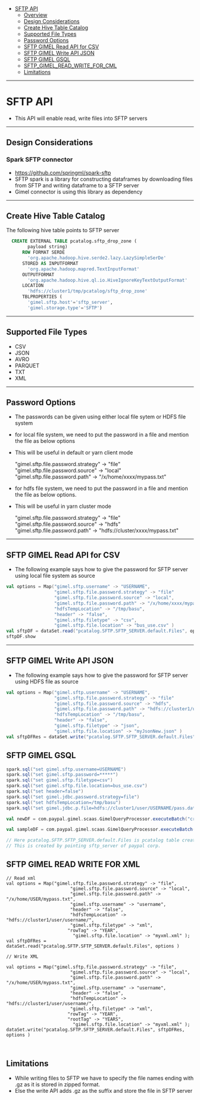 
* [SFTP API](#SFTP-api)
  * [Overview](#Overview)
  * [Design Considerations](#design-considerations)
  * [Create Hive Table Catalog](#Create-Hive-Table-Catalog)
  * [Supported File Types](#supported-file-types)
  * [Password Options](#Password-Options)
  * [SFTP GIMEL Read API for CSV](#SFTP-GIMEL-Read-API-for-CSV)
  * [SFTP GIMEL Write API JSON](#SFTP-GIMEL-Write-API-JSON)
  * [SFTP GIMEL GSQL](#SFTP-GIMEL-GSQL)
  * [SFTP_GIMEL_READ_WRITE_FOR_CML](#SFTP-GIMEL-READ-WRITE-FOR-XML)
  * [Limitations](#Limitations)
  
  



--------------------------------------------------------------------------------------------------------------------


# SFTP API
* This API will enable read, write files into SFTP servers


--------------------------------------------------------------------------------------------------------------------


## Design Considerations

### Spark SFTP connector 

* https://github.com/springml/spark-sftp
* SFTP spark is a library for constructing dataframes by downloading files from SFTP and writing dataframe to a SFTP server
* Gimel connector is using this library as dependency


--------------------------------------------------------------------------------------------------------------------

## Create Hive Table Catalog

The following hive table points to SFTP server

```sql
  CREATE EXTERNAL TABLE pcatalog.sftp_drop_zone (
        payload string)
      ROW FORMAT SERDE
        'org.apache.hadoop.hive.serde2.lazy.LazySimpleSerDe'
      STORED AS INPUTFORMAT
        'org.apache.hadoop.mapred.TextInputFormat'
      OUTPUTFORMAT
        'org.apache.hadoop.hive.ql.io.HiveIgnoreKeyTextOutputFormat'
      LOCATION
        'hdfs://cluster1/tmp/pcatalog/sftp_drop_zone'
      TBLPROPERTIES (
        'gimel.sftp.host'='sftp_server',
        'gimel.storage.type'='SFTP')
```

--------------------------------------------------------------------------------------------------------------------

## Supported File Types

* CSV
* JSON
* AVRO
* PARQUET
* TXT
* XML

--------------------------------------------------------------------------------------------------------------------

## Password Options

* The passwords can be given using either local file sytem or HDFS file system
* for local file system, we need to put the password in a file and mention the file as below options
* This will be useful in default or yarn client mode

    "gimel.sftp.file.password.strategy" -> "file"
    "gimel.sftp.file.password.source" -> "local"
    "gimel.sftp.file.password.path" -> "/x/home/xxxx/mypass.txt"
              
* for hdfs file system, we need to put the password in a file and mention the file as below options.
* This will be useful in yarn cluster mode

    "gimel.sftp.file.password.strategy" -> "file"
    "gimel.sftp.file.password.source" -> "hdfs"
    "gimel.sftp.file.password.path" -> "hdfs://cluster/xxxx/mypass.txt"
              

--------------------------------------------------------------------------------------------------------------------

## SFTP GIMEL Read API for CSV 

* The following example says how to give the password for SFTP server using local file system as source

```scala
val options = Map("gimel.sftp.username" -> "USERNAME",
                  "gimel.sftp.file.password.strategy" -> "file"
                  "gimel.sftp.file.password.source" -> "local",
                  "gimel.sftp.file.password.path" -> "/x/home/xxxx/mypass.txt",
                  "hdfsTempLocation" -> "/tmp/basu", 
                  "header" -> "false", 
                  "gimel.sftp.filetype" -> "csv", 
                  "gimel.sftp.file.location" -> "bus_use.csv" )
val sftpDF = dataSet.read("pcatalog.SFTP.SFTP_SERVER.default.Files", options )
sftpDF.show

```


--------------------------------------------------------------------------------------------------------------------


## SFTP GIMEL Write API JSON

* The following example says how to give the password for SFTP server using HDFS file as source

```scala
val options = Map("gimel.sftp.username" -> "USERNAME",
                  "gimel.sftp.file.password.strategy" -> "file"
                  "gimel.sftp.file.password.source" -> "hdfs",
                  "gimel.sftp.file.password.path" -> "hdfs://cluster1/user/xxxxxx/mypass.txt",
                  "hdfsTempLocation" -> "/tmp/basu", 
                  "header" -> "false", 
                  "gimel.sftp.filetype" -> "json", 
                  "gimel.sftp.file.location" -> "myJsonNew.json" )
val sftpDFRes = dataSet.write("pcatalog.SFTP.SFTP_SERVER.default.Files", sftpDF, options )
```


## SFTP GIMEL GSQL

``` scala
spark.sql("set gimel.sftp.username=USERNAME")
spark.sql("set gimel.sftp.password=*****")
spark.sql("set gimel.sftp.filetype=csv")
spark.sql("set gimel.sftp.file.location=bus_use.csv")
spark.sql("set header=false")
spark.sql("set gimel.jdbc.password.strategy=file")
spark.sql("set hdfsTempLocation=/tmp/basu")
spark.sql("set gimel.jdbc.p.file=hdfs://cluster1/user/USERNAME/pass.dat")

val newDF = com.paypal.gimel.scaas.GimelQueryProcessor.executeBatch("create table pcatalog.teradata.simba.pp_scratch.myTable1 as select * from pcatalog.SFTP.SFTP_SERVER.default.Files",spark)

val sampleDF = com.paypal.gimel.scaas.GimelQueryProcessor.executeBatch("insert into pcatalog.teradata.simba.pp_scratch.myTable1 as select * from pcatalog.SFTP.SFTP_SERVER.default.Files",spark)

// Here pcatalog.SFTP.SFTP_SERVER.default.Files is pcatalog table created through gimel pcatalog UI
// This is created by pointing sftp_server of paypal corp.


```

## SFTP GIMEL READ WRITE FOR XML

```
// Read xml 
val options = Map("gimel.sftp.file.password.strategy" -> "file",
                        "gimel.sftp.file.password.source" -> "local",
                        "gimel.sftp.file.password.path" -> "/x/home/USER/mypass.txt",
                        "gimel.sftp.username" -> "username",
                        "header" -> "false",
                        "hdfsTempLocation" -> "hdfs://cluster1/user/username/",
                        "gimel.sftp.filetype" -> "xml",
                       "rowTag" -> "YEAR",
                         "gimel.sftp.file.location" -> "myxml.xml" );
val sftpDFRes = dataSet.read("pcatalog.SFTP.SFTP_SERVER.default.Files", options )

// Write XML

val options = Map("gimel.sftp.file.password.strategy" -> "file",
                        "gimel.sftp.file.password.source" -> "local",
                        "gimel.sftp.file.password.path" -> "/x/home/USER/mypass.txt",
                        "gimel.sftp.username" -> "username",
                        "header" -> "false",
                        "hdfsTempLocation" -> "hdfs://cluster1/user/username/",
                        "gimel.sftp.filetype" -> "xml",
                       "rowTag" -> "YEAR",
                       "rootTag" -> "YEARS",
                         "gimel.sftp.file.location" -> "myxml.xml" );
dataSet.write("pcatalog.SFTP.SFTP_SERVER.default.Files", sftpDFRes, options )



```

## Limitations

* While writing files to SFTP we have to specify the file names ending with .gz as it is stored in zipped format.
* Else the write API adds .gz as the suffix and store the file in SFTP server
